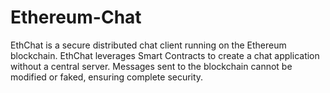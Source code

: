 # Ethereum-Chat
EthChat is a secure distributed chat client running on the Ethereum blockchain. EthChat leverages Smart Contracts to create a chat application without a central server. Messages sent to the blockchain cannot be modified or faked, ensuring complete security.
